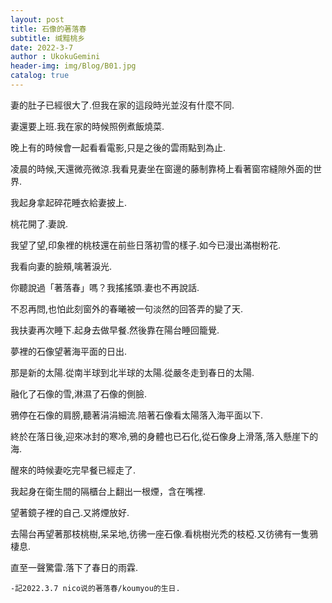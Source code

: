 ```yaml
---
layout: post
title: 石像的著落春
subtitle: 缄黯桃乡
date: 2022-3-7
author : UkokuGemini
header-img: img/Blog/B01.jpg
catalog: true
---
```


妻的肚子已經很大了.但我在家的這段時光並沒有什麼不同.

妻還要上班.我在家的時候照例煮飯燒菜.

晚上有的時候會一起看看電影,只是之後的雲雨點到為止.

凌晨的時候,天還微亮微涼.我看見妻坐在窗邊的藤制靠椅上看著窗帘縫隙外面的世界.

我起身拿起碎花睡衣給妻披上.

桃花開了.妻說.

我望了望,印象裡的桃枝還在前些日落初雪的樣子.如今已漫出滿樹粉花.

我看向妻的臉頰,噙著淚光.

你聽說過「著落春」嗎？我搖搖頭.妻也不再說話.

不忍再問,也怕此刻窗外的春曦被一句淡然的回答弄的變了天.

我扶妻再次睡下.起身去做早餐.然後靠在陽台睡回籠覺.

夢裡的石像望著海平面的日出.

那是新的太陽.從南半球到北半球的太陽.從嚴冬走到春日的太陽.

融化了石像的雪,淋濕了石像的側臉.

鴉停在石像的肩膀,聽著涓涓細流.陪著石像看太陽落入海平面以下.

終於在落日後,迎來冰封的寒冷,鴉的身體也已石化,從石像身上滑落,落入懸崖下的海.

醒來的時候妻吃完早餐已經走了.

我起身在衛生間的隔櫃台上翻出一根煙，含在嘴裡.

望著鏡子裡的自己.又將煙放好.

去陽台再望著那枝桃樹,呆呆地,彷彿一座石像.看桃樹光禿的枝椏.又彷彿有一隻鴉棲息.

直至一聲驚雷.落下了春日的雨霖.

    -記2022.3.7 nico说的著落春/koumyou的生日.
